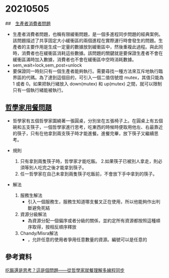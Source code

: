 # 20210505
##　[生產者消費者問題](https://zh.wikipedia.org/wiki/%E7%94%9F%E4%BA%A7%E8%80%85%E6%B6%88%E8%B4%B9%E8%80%85%E9%97%AE%E9%A2%98)
* 生產者消費者問題，也稱有限緩衝問題，是一個多進程同步問題的經典案例。該問題描述了共享固定大小緩衝區的兩個進程在實際運行時會發生的問題。生產者的主要作用是生成一定量的數據放到緩衝區中，然後重複此過程。與此同時，消費者也在緩衝區消耗這些數據。該問題的關鍵就是要保證生產者不會在緩衝區滿時加入數據，消費者也不會在緩衝區中空時消耗數據。
* sem_wait=lock,sem_post=unlock
* 要保證同一時刻只有一個生產者能夠執行。需要尋找一種方法來互斥地執行臨界區的代碼。為了達到這個目的，可引入一個二值信號燈 mutex，其值只能為 1 或者 0。如果把執行緒放入 down(mutex) 和 up(mutex) 之間，就可以限制只有一個執行緒能被執行。

## [哲學家用餐問題](https://zh.wikipedia.org/wiki/%E5%93%B2%E5%AD%A6%E5%AE%B6%E5%B0%B1%E9%A4%90%E9%97%AE%E9%A2%98)
* 哲學家有五個哲學家圍繞著一張圓桌，分別坐在五張椅子上。在圓桌上有五個碗和五支筷子，一個哲學家進行思考，吃東西的時候時便取用他左、右最靠近的筷子，只有在他拿到兩支筷子時才能進餐。進餐完畢，放下筷子又繼續思考。
* 規則
    1. 只有拿到兩隻筷子時，哲學家才能吃飯。
    2.如果筷子已被別人拿走，則必須等別人吃完之後才能拿到筷子。
    3. 任一哲學家在自己未拿到兩隻筷子吃飯前，不會放下手中拿到的筷子。

* 解法
    1. 服務生解法
        * 引入一個服務生，服務生知道哪支餐叉正在使用，所以他能夠作出判斷避免死結
    2. 資源分級解法
        * 為資源分配一個偏序或者分級的關係，並約定所有資源都按照這種順序取得，按相反順序釋放
    3. Chandy/Misra解法
        * ，允許任意的使用者爭用任意數量的資源。編號可以是任意的

## 參考資料
[吃飯還是思考？這是個問題——從哲學家就餐理解多線程同步](https://kknews.cc/tech/jkylnzp.html)